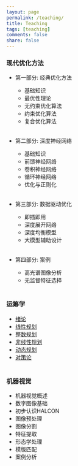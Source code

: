 ```yaml
---
layout: page
permalink: /teaching/
title: Teaching
tags: [teaching]
comments: false
share: false
---
```




### 现代优化方法

- 第一部分: 经典优化方法  <br>
  - 基础知识 <br>
  - 最优性理论 <br>
  - 无约束优化算法  <br>
  - 约束优化算法  <br>
  - 复合优化算法 <br><br>

- 第二部分: 深度神经网络  <br>
  - 基础知识 <br>
  - 前馈神经网络 <br>
  - 卷积神经网络 <br>
  - 循环神经网络 <br>
  - 优化与正则化 <br> <br>
      
- 第三部分: 数据驱动优化 <br>
  - 即插即用 <br>
  - 深度展开网络 <br>
  - 深度均衡模型 <br>
  - 大模型辅助设计 <br><br>

- 第四部分: 案例 <br>
  - 高光谱图像分析 <br>
  - 无监督特征选择 <br><br>
  


### 运筹学

- <a href="../teaching/OR_1.pdf" class="textlink" target="_blank">绪论 </a> <br>
- <a href="../teaching/OR_2.pdf" class="textlink" target="_blank">线性规划  </a> <br>
- <a href="../teaching/OR_3.pdf" class="textlink" target="_blank">整数规划 </a> <br>
- <a href="../teaching/OR_4.pdf" class="textlink" target="_blank">非线性规划 </a> <br>
- <a href="../teaching/OR_5.pdf" class="textlink" target="_blank">动态规划 </a> <br>
- <a href="../teaching/OR_6.pdf" class="textlink" target="_blank">对策论 </a> <br><br>
  

### 机器视觉

- 机器视觉概述 <br>
- 数字图像基础 <br>
- 初步认识HALCON <br>
- 图像预处理 <br>
- 图像分割 <br>
- 特征提取 <br>
- 形态学处理<br>
- 模版匹配 <br>
- 案例分析 <br>
